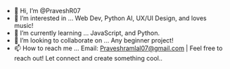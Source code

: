 - 👋 Hi, I’m @PraveshR07
- 👀 I’m interested in ... Web Dev, Python AI, UX/UI Design, and loves music!
- 🌱 I’m currently learning ... JavaScript, and Python. 
- 💞️ I’m looking to collaborate on ... Any beginner project! 
- 📫 How to reach me ... Email: Praveshramlal07@gmail.com | Feel free to reach out! Let connect and create something cool.. 

<!---
PraveshR07/PraveshR07 is a ✨ special ✨ repository because its `README.md` (this file) appears on your GitHub profile.
You can click the Preview link to take a look at your changes.
--->
